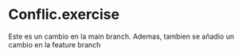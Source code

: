 # Conflic.exercise
Este es un cambio en la main branch.
Ademas, tambien se añadio un cambio en la feature branch